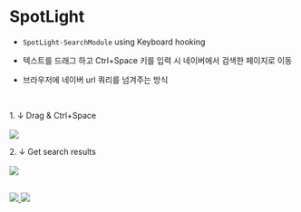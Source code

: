 # SpotLight

* `SpotLight-SearchModule` using Keyboard hooking

* 텍스트를 드래그 하고 Ctrl+Space 키를 입력 시 네이버에서 검색한 페이지로 이동

* 브라우저에 네이버 url 쿼리를 넘겨주는 방식

</br>

<p>
  <div>1. ↓ Drag & Ctrl+Space</div></br>
  <kbd>
    <img src="https://user-images.githubusercontent.com/19161231/47703378-72c22800-dc63-11e8-9028-aede98bda660.png">
  </kbd>
</p>

<p>
  <div>2. ↓ Get search results</div></br>
  <kbd>
    <img src="https://user-images.githubusercontent.com/19161231/47703307-2bd43280-dc63-11e8-96d8-965e896ca514.png">
  </kbd>
</p>


</br> 
<a href="mailto:dydtjr1994@gmail.com" target="_blank">
  <img 
src="https://img.shields.io/badge/E--mail-Yongseok%20choi-yellow.svg">
</a>

<a href="https://blog.naver.com/cys_star" target="_blank">
  <img 
src="https://img.shields.io/badge/Blog-cys__star%27s%20Blog-blue.svg">
</a>
